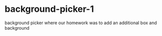 # background-picker-1
background picker where our homework was to add an additional box and background 
